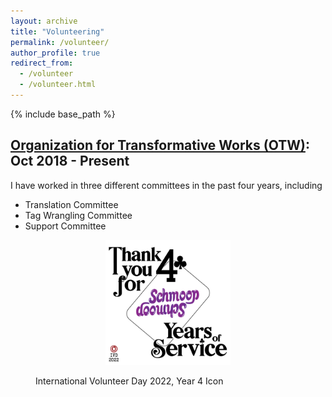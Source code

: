 ```yaml
---
layout: archive
title: "Volunteering"
permalink: /volunteer/
author_profile: true
redirect_from:
  - /volunteer
  - /volunteer.html
---
```


{% include base_path %}

[Organization for Transformative Works (OTW)](https://www.transformativeworks.org/): Oct 2018 - Present
------

I have worked in three different committees in the past four years, including
* Translation Committee
* Tag Wrangling Committee
* Support Committee

<figure class="image">
<p align="center">
<img src="/images/2022%20IVD%20-%204%20Years.png" width="200" height="200">
<figcaption> International Volunteer Day 2022, Year 4 Icon </figcaption>
</p>
</figure>
